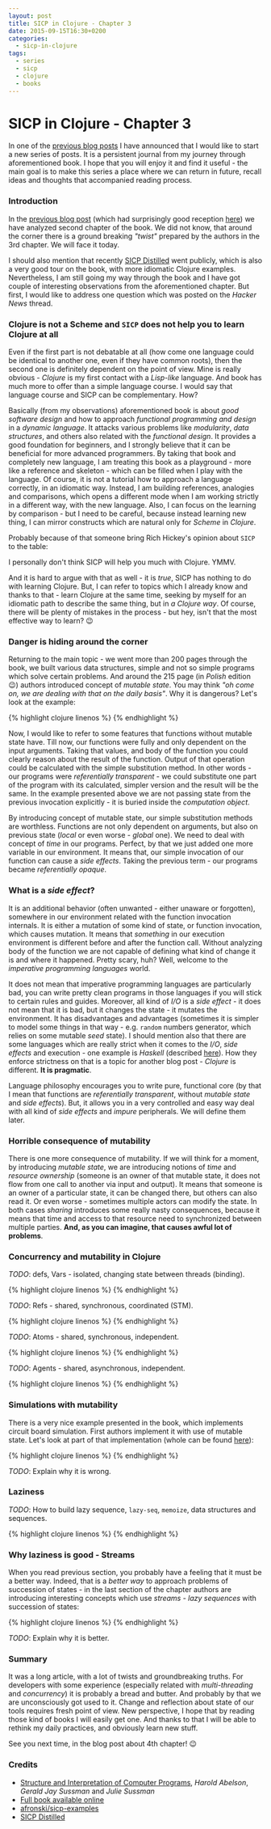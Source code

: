 ```yaml
---
layout: post
title: SICP in Clojure - Chapter 3
date: 2015-09-15T16:30+0200
categories:
  - sicp-in-clojure
tags:
  - series
  - sicp
  - clojure
  - books
---
```


# SICP in Clojure - Chapter 3

<quote class="disclaimer">In one of the <a href="http://www.afronski.pl/books-that-changed-my-career/2015/06/01/books-that-changed-my-career-structure-and-interpretation-of-computer-programs.html">previous blog posts</a> I have announced that I would like to start a new series of posts. It is a persistent journal from my journey through aforementioned book. I hope that you will enjoy it and find it useful - the main goal is to make this series a place where we can return in future, recall ideas and thoughts that accompanied reading process.</quote>

### Introduction

In the [previous blog post](http://www.afronski.pl/sicp-in-clojure/2015/08/07/sicp-in-clojure-chapter-2.html) (which had surprisingly good reception [here](https://news.ycombinator.com/item?id=10038515)) we have analyzed second chapter of the book. We did not know, that around the corner there is a ground breaking *"twist"* prepared by the authors in the 3rd chapter. We will face it today.

I should also mention that recently [SICP Distilled](http://www.sicpdistilled.com/) went publicly, which is also a very good tour on the book, with more idiomatic Clojure examples. Nevertheless, I am still going my way through the book and I have got couple of interesting observations from the aforementioned chapter. But first, I would like to address one question which was posted on the *Hacker News* thread.

### Clojure is not a Scheme and `SICP` does not help you to learn Clojure at all

Even if the first part is not debatable at all (how come one language could be identical to another one, even if they have common roots), then the second one is definitely dependent on the point of view. Mine is really obvious - *Clojure* is my first contact with a *Lisp-like* language. And book has much more to offer than a simple language course. I would say that language course and SICP can be complementary. How?

Basically (from my observations) aforementioned book is about *good software design* and how to approach *functional programming and design* in a *dynamic language*. It attacks various problems like *modularity*, *data structures*, and others also related with the *functional design*. It provides a good foundation for beginners, and I strongly believe that it can be beneficial for more advanced programmers. By taking that book and completely new language, I am treating this book as a playground - more like a reference and skeleton - which can be filled when I play with the language. Of course, it is not a tutorial how to approach a language correctly, in an idiomatic way. Instead, I am building references, analogies and comparisons, which opens a different mode when I am working strictly in a different way, with the new language. Also, I can focus on the learning by comparison - but I need to be careful, because instead learning new thing, I can mirror constructs which are natural only for *Scheme* in *Clojure*.

Probably because of that someone bring Rich Hickey's opinion about `SICP` to the table:

<quote class="citation">I personally don't think SICP will help you much with Clojure. YMMV.</quote>

And it is hard to argue with that as well - it is *true*, SICP has nothing to do with learning Clojure. But, I can refer to topics which I already know and thanks to that - learn Clojure at the same time, seeking by myself for an idiomatic path to describe the same thing, but in *a Clojure way*. Of course, there will be plenty of mistakes in the process - but hey, isn't that the most effective way to learn? :wink:

### Danger is hiding around the corner

Returning to the main topic - we went more than 200 pages through the book, we built various data structures, simple and not so simple programs which solve certain problems. And around the 215 page (in *Polish* edition :wink:) authors introduced concept of *mutable state*. You may think *"oh come on, we are dealing with that on the daily basis"*. Why it is dangerous? Let's look at the example:

{% highlight clojure linenos %}
{% endhighlight %}

Now, I would like to refer to some features that functions without mutable state have. Till now, our functions were fully and only dependent on the input arguments. Taking that values, and body of the function you could clearly reason about the result of the function. Output of that operation could be calculated with the simple substitution method. In other words - our programs were *referentially transparent* - we could substitute one part of the program with its calculated, simpler version and the result will be the same. In the example presented above we are not passing state from the previous invocation explicitly - it is buried inside the *computation object*.

By introducing concept of mutable state, our simple substitution methods are worthless. Functions are not only dependent on arguments, but also on previous state (*local* or even worse - *global* one). We need to deal with concept of *time* in our programs. Perfect, by that we just added one more variable in our environment. It means that, our simple invocation of our function can cause a *side effects*. Taking the previous term - our programs became *referentially opaque*.

### What is a *side effect*?

It is an additional behavior (often unwanted - either unaware or forgotten), somewhere in our environment related with the function invocation internals. It is either a mutation of some kind of state, or function invocation, which causes mutation. It means that *something* in our execution environment is different before and after the function call. Without analyzing body of the function we are not capable of defining what kind of change it is and where it happened. Pretty scary, huh? Well, welcome to the *imperative programming languages* world.

It does not mean that imperative programming languages are particularly bad, you can write pretty clean programs in those languages if you will stick to certain rules and guides. Moreover, all kind of *I/O* is a *side effect* - it does not mean that it is bad, but it changes the state - it mutates the environment. It has disadvantages and advantages (sometimes it is simpler to model some things in that way - e.g. `random` numbers generator, which relies on some mutable *seed* state). I should mention also that there are some languages which are really strict when it comes to the *I/O*, *side effects* and execution - one example is *Haskell* (described [here](http://www.afronski.pl/7-languages-in-7-weeks/2015/08/26/seven-languages-in-seven-weeks-haskell.html)). How they enforce strictness on that is a topic for another blog post - *Clojure* is different. **It is pragmatic**.

Language philosophy encourages you to write pure, functional core (by that I mean that functions are *referentially transparent*, without *mutable state* and *side effects*). But, it allows you in a very controlled and easy way deal with all kind of *side effects* and *impure* peripherals. We will define them later.

### Horrible consequence of mutability

There is one more consequence of mutability. If we will think for a moment, by introducing *mutable state*, we are introducing notions of *time* and *resource ownership* (someone is an owner of that mutable state, it does not flow from one call to another via input and output). It means that someone is an owner of a particular state, it can be changed there, but others can also read it. Or even worse - sometimes multiple actors can modify the state. In both cases *sharing* introduces some really nasty consequences, because it means that time and access to that resource need to synchronized between multiple parties. **And, as you can imagine, that causes awful lot of problems**.

### Concurrency and mutability in Clojure

*TODO*: defs, Vars - isolated, changing state between threads (binding).

{% highlight clojure linenos %}
{% endhighlight %}

*TODO*: Refs - shared, synchronous, coordinated (STM).

{% highlight clojure linenos %}
{% endhighlight %}

*TODO*: Atoms - shared, synchronous, independent.

{% highlight clojure linenos %}
{% endhighlight %}

*TODO*: Agents - shared, asynchronous, independent.

{% highlight clojure linenos %}
{% endhighlight %}

### Simulations with mutability

There is a very nice example presented in the book, which implements circuit board simulation. First authors implement it with use of mutable state. Let's look at part of that implementation (whole can be found [here](https://github.com/afronski/sicp-examples)):

{% highlight clojure linenos %}
{% endhighlight %}

*TODO*: Explain why it is wrong.

### Laziness

*TODO*: How to build lazy sequence, `lazy-seq`, `memoize`, data structures and sequences.

{% highlight clojure linenos %}
{% endhighlight %}

### Why laziness is good - Streams

When you read previous section, you probably have a feeling that it must be a better way. Indeed, that is a *better way* to approach problems of succession of states - in the last section of the chapter authors are introducing interesting concepts which use *streams* - *lazy sequences* with succession of states:

{% highlight clojure linenos %}
{% endhighlight %}

*TODO*: Explain why it is better.

### Summary

It was a long article, with a lot of twists and groundbreaking truths. For developers with some experience (especially related with *multi-threading* and *concurrency*) it is probably a bread and butter. And probably by that we are unconsciously got used to it. Change and reflection about state of our tools requires fresh point of view. New perspective, I hope that by reading those kind of books I will easily get one. And thanks to that I will be able to rethink my daily practices, and obviously learn new stuff.

See you next time, in the blog post about 4th chapter! :wink:

### Credits

- [Structure and Interpretation of Computer Programs](http://mitpress.mit.edu/books/structure-and-interpretation-computer-programs), *Harold Abelson*, *Gerald Jay Sussman* and *Julie Sussman*
- [Full book available online](https://mitpress.mit.edu/sicp/full-text/book/book.html)
- [afronski/sicp-examples](https://github.com/afronski/sicp-examples)
- [SICP Distilled](http://www.sicpdistilled.com/)
